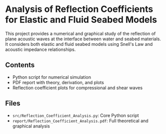 # Analysis of Reflection Coefficients for Elastic and Fluid Seabed Models

This project provides a numerical and graphical study of the reflection of plane acoustic waves at the interface between water and seabed materials. It considers both elastic and fluid seabed models using Snell's Law and acoustic impedance relationships.

## Contents

- Python script for numerical simulation
- PDF report with theory, derivation, and plots
- Reflection coefficient plots for compressional and shear waves

## Files

- `src/Reflection_Coefficient_Analysis.py`: Core Python script
- `report/Reflection_Coefficient_Analysis.pdf`: Full theoretical and graphical analysis
